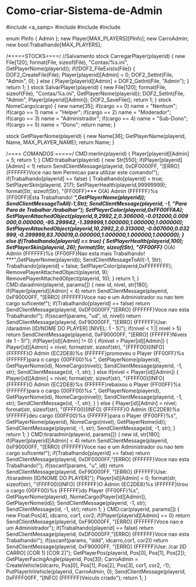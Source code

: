 # Como-criar-Sistema-de-Admin  

#include <a_samp>
#include <zcmd>
#include <sscanf2>
#include <DOF2>


enum PInfo
{
	Admin
};
new Player[MAX_PLAYERS][PInfo];
new CarroAdmin;
new bool:Trabalhando[MAX_PLAYERS];


/*====STOCKS====/
//Salvamento
stock CarregarPlayer(playerid)
{
    new File[120];
	format(File, sizeof(File), "Contas/%s.ini", GetPlayerNome(playerid));
	if(!DOF2_FileExists(File))
	{
	    DOF2_CreateFile(File);
	    Player[playerid][Admin] = 0;
	    DOF2_SetInt(File, "Admin", 0);
	}
	else
	{
		Player[playerid][Admin] = DOF2_GetInt(File, "Admin");
	}
	return 1;
}
stock SalvarPlayer(playerid)
{
	new File[120];
	format(File, sizeof(File), "Contas/%s.ini", GetPlayerNome(playerid));
	DOF2_SetInt(File, "Admin", Player[playerid][Admin]);
	DOF2_SaveFile();
	return 1;
}
stock NomeCargo(cargo)
{
	new name[35];
	if(cargo == 0) name = "Nenhum";
	if(cargo == 1) name = "Helper";
	if(cargo == 2) name = "Moderador";
	if(cargo == 3) name = "Administrador";
	if(cargo == 4) name = "Sub-Dono";
	if(cargo == 5) name = "Dono";
	return name;
}

stock GetPlayerNome(playerid)
{
	new Name[36];
	GetPlayerName(playerid, Name, MAX_PLAYER_NAME);
	return Name;
}

/*==== COMANDOS =====*/
CMD:merlin(playerid)
{
	Player[playerid][Admin] = 5;
	return 1;
}
CMD:trabalhar(playerid)
{
    new Str[550];
    if(Player[playerid][Admin] < 1) return SendClientMessage(playerid, 0xDF0000FF, "[ERRO] {FFFFFF}Voce nao tem Permicao para utilizar este comando!");
    if(Trabalhando[playerid] == false)
    {
		Trabalhando[playerid] = true;
		SetPlayerSkin(playerid, 217);
	    SetPlayerHealth(playerid,99999999);
	    format(Str, sizeof(Str), "{FF00FF}*** O(A) Admin {FFFFFF}%s {FF00FF}Esta Trabalhando! ***",GetPlayerNome(playerid));
	    SendClientMessageToAll(-1,Str);
	    SendClientMessage(playerid, -1, "Para Para de Trabalhar /trabalhar");
		SetPlayerColor(playerid,0xFF00FFAA);
		SetPlayerAttachedObject(playerid,9,2992,2,0.306000,-0.012000,0.009000,0.000000,-95.299942,-1.399999,1.000000,1.000000,1.000000);
    	SetPlayerAttachedObject(playerid,10,2992,2,0.313000,-0.007000,0.032999,-0.299999,83.700019,0.000000,1.000000,1.000000,1.000000);
	}
	else if(Trabalhando[playerid] == true)
	{
	    SetPlayerHealth(playerid,100);
	    SetPlayerSkin(playerid, 26);
	    format(Str, sizeof(Str), "{FF00FF}*** O(A) Admin {FFFFFF}%s {FF00FF}Nao esta mais Trabalhando! ***",GetPlayerNome(playerid));
	    SendClientMessageToAll(-1, Str);
	    Trabalhando[playerid] = false;
		SetPlayerColor(playerid,0xFFFFFFFF);
		RemovePlayerAttachedObject(playerid, 9);
    	RemovePlayerAttachedObject(playerid, 10);
	}
    return 1;
}
CMD:daradmin(playerid, params[])
{
	new id, nivel, str[180];
	if(Player[playerid][Admin] < 4) return SendClientMessage(playerid, 0xF90000FF, "[ERRO] {FFFFFF}Voce nao e um Administrador ou nao tem cargo suficente!");
    if(Trabalhando[playerid] == false) return SendClientMessage(playerid, 0xDF0000FF,"[ERRO] {FFFFFF}Voce nao esta Trabalhando!");
	if(sscanf(params, "ud", id, nivel)) return SendClientMessage(playerid, 0xF90000FF, "[ERRO] {FFFFFF}Use: /daradmin [ID/NOME DO PLAYER] [NIVEL: 1 - 5]");
	if(nivel < 1 || nivel > 5) return SendClientMessage(playerid, 0xF90000FF, "[ERRO] {FFFFFF}Niveis de 1 - 5!");
	if(Player[id][Admin] != 0)
	{
	    if(nivel > Player[id][Admin])
	    {
		    Player[id][Admin] = nivel;
			format(str, sizeof(str), "{FFFF00}[INFO] {FFFFFF}O Admin {EC2DE8}%s {FFFFFF}promoveu o Player {FF00FF}%s {FFFFFF}para o cargo {00FF00}%s ", GetPlayerNome(playerid), GetPlayerNome(id), NomeCargo(nivel));
			SendClientMessage(playerid, -1, str);
			SendClientMessage(id, -1, str);
		}
		else if(nivel < Player[id][Admin])
	    {
		    Player[id][Admin] = nivel;
			format(str, sizeof(str), "{FFFF00}[INFO] {FFFFFF}O Admin {EC2DE8}%s {FFFFFF}rebaixou o Player {FF00FF}%s {FFFFFF}para o cargo {00FF00}%s ", GetPlayerNome(playerid), GetPlayerNome(id), NomeCargo(nivel));
			SendClientMessage(playerid, -1, str);
			SendClientMessage(id, -1, str);
		}
	}
	else
	{
		Player[id][Admin] = nivel;
		format(str, sizeof(str), "{FFFF00}[INFO] {FFFFFF}O Admin {EC2DE8}%s {FFFFFF}deu cargo {00FF00}%s {FFFFFF}para o Player {FF00FF}%s", GetPlayerNome(playerid), NomeCargo(nivel), GetPlayerNome(id));
		SendClientMessage(playerid, -1, str);
		SendClientMessage(id, -1, str);
	}
	return 1;
}
CMD:tiraradmin(playerid, params[])
{
	new id, str[180];
	if(Player[playerid][Admin] < 4) return SendClientMessage(playerid, 0xF90000FF, "[ERRO] {FFFFFF}Voce nao e um Administrador ou nao tem cargo suficente!");
    if(Trabalhando[playerid] == false) return SendClientMessage(playerid, 0xDF0000FF,"[ERRO] {FFFFFF}Voce nao esta Trabalhando!");
	if(sscanf(params, "u", id)) return SendClientMessage(playerid, 0xF90000FF, "[ERRO] {FFFFFF}Use: /tiraradmin [ID/NOME DO PLAYER]");
	Player[id][Admin] = 0;
	format(str, sizeof(str), "{FFFF00}[INFO] {FFFFFF}O Admin {EC2DE8}%s {FFFFFF}tirou o cargo {00FF00}%s {FFFFFF}do Player {FF00FF}%s", GetPlayerNome(playerid), NomeCargo(Player[id][Admin]), GetPlayerNome(id));
	SendClientMessage(playerid, -1, str);
	SendClientMessage(id, -1, str);
	return 1;
}
CMD:car(playerid, params[])
{
    new Float:Pos[4], idcarro, cor1, cor2;
	if(Player[playerid][Admin] == 0) return SendClientMessage(playerid, 0xF90000FF, "[ERRO] {FFFFFF}Voce nao e um Administrador");
    if(Trabalhando[playerid] == false) return SendClientMessage(playerid, 0xDF0000FF,"[ERRO] {FFFFFF}Voce nao esta Trabalhando!");
	if(sscanf(params, "ddd", idcarro,cor1, cor2)) return SendClientMessage(playerid, 0xF90000FF, "[ERRO] {FFFFFF}Use: /car [ID CARRO] [COR 1] [COR 2]");
	GetPlayerPos(playerid, Pos[0], Pos[1], Pos[2]);
	GetPlayerFacingAngle(playerid, Pos[3]);
	CarroAdmin = CreateVehicle(idcarro, Pos[0], Pos[1], Pos[2], Pos[3], cor1, cor2, -1);
	PutPlayerInVehicle(playerid, CarroAdmin, 0);
	SendClientMessage(playerid, 0xFFFF00FF, "[INFO] {FFFFFF}Veiculo criado");
	return 1;
}
